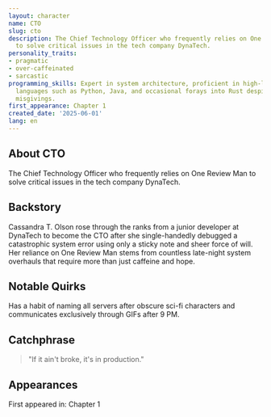 ```yaml
---
layout: character
name: CTO
slug: cto
description: The Chief Technology Officer who frequently relies on One Review Man
  to solve critical issues in the tech company DynaTech.
personality_traits:
- pragmatic
- over-caffeinated
- sarcastic
programming_skills: Expert in system architecture, proficient in high-level programming
  languages such as Python, Java, and occasional forays into Rust despite personal
  misgivings.
first_appearance: Chapter 1
created_date: '2025-06-01'
lang: en
---
```


## About CTO

The Chief Technology Officer who frequently relies on One Review Man to solve critical issues in the tech company DynaTech.

## Backstory

Cassandra T. Olson rose through the ranks from a junior developer at DynaTech to become the CTO after she single-handedly debugged a catastrophic system error using only a sticky note and sheer force of will. Her reliance on One Review Man stems from countless late-night system overhauls that require more than just caffeine and hope.

## Notable Quirks

Has a habit of naming all servers after obscure sci-fi characters and communicates exclusively through GIFs after 9 PM.

## Catchphrase

> "If it ain't broke, it's in production."

## Appearances

First appeared in: Chapter 1

<!-- Chapter appearances will be tracked automatically -->
